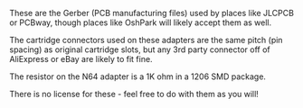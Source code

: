 These are the Gerber (PCB manufacturing files) used by places like JLCPCB or PCBway, though places like OshPark will likely accept them as well.

The cartridge connectors used on these adapters are the same pitch (pin spacing) as original cartridge slots, but any 3rd party connector off of AliExpress or eBay are likely to fit fine.

The resistor on the N64 adapter is a 1K ohm in a 1206 SMD package.

There is no license for these - feel free to do with them as you will!
